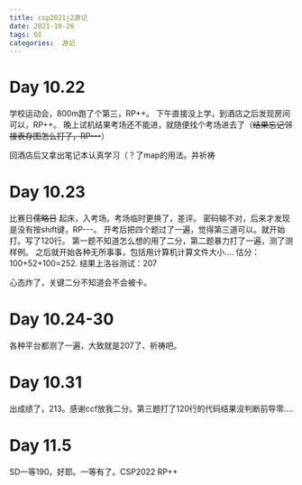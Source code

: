 ```yaml
---
title: csp2021j2游记
date: 2021-10-26
tags: OI
categories:  游记
---
```

# Day 10.22
学校运动会，800m跑了个第三，RP++。
下午直接没上学，到酒店之后发现房间可以，RP++。
晚上试机结果考场还不能进，就随便找个考场进去了（~~结果忘记邻接表存图怎么打了，RP---~~）

回酒店后又拿出笔记本认真学习（？了map的用法。并祈祷

# Day 10.23

比赛日~~儒略日~~
起床，入考场。考场临时更换了，差评。
密码输不对，后来才发现是没有按shift键，RP---。
开考后把四个题过了一遍，觉得第三道可以。就开始打。写了120行。
第一题不知道怎么想的用了二分，第二题暴力打了一遍，测了测样例。
之后就开始各种无所事事，包括用计算机计算文件大小....
估分：100+52+100=252.
结果上洛谷测试：207

心态炸了，关键二分不知道会不会被卡。

# Day 10.24-30
各种平台都测了一遍，大致就是207了、祈祷吧。

# Day 10.31

出成绩了，213。感谢ccf放我二分。第三题打了120行的代码结果没判断前导零....

# Day 11.5

SD一等190。好耶。一等有了。CSP2022 RP++

